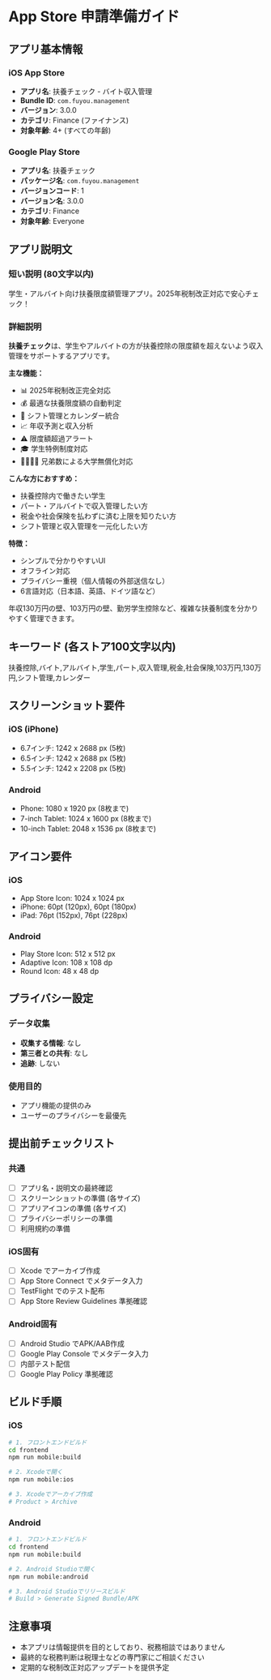 # App Store 申請準備ガイド

## アプリ基本情報

### iOS App Store
- **アプリ名**: 扶養チェック - バイト収入管理
- **Bundle ID**: `com.fuyou.management`
- **バージョン**: 3.0.0
- **カテゴリ**: Finance (ファイナンス)
- **対象年齢**: 4+ (すべての年齢)

### Google Play Store
- **アプリ名**: 扶養チェック
- **パッケージ名**: `com.fuyou.management`
- **バージョンコード**: 1
- **バージョン名**: 3.0.0
- **カテゴリ**: Finance
- **対象年齢**: Everyone

## アプリ説明文

### 短い説明 (80文字以内)
学生・アルバイト向け扶養限度額管理アプリ。2025年税制改正対応で安心チェック！

### 詳細説明
**扶養チェック**は、学生やアルバイトの方が扶養控除の限度額を超えないよう収入管理をサポートするアプリです。

**主な機能：**
- 📊 2025年税制改正完全対応
- 💰 最適な扶養限度額の自動判定
- 📅 シフト管理とカレンダー統合
- 📈 年収予測と収入分析
- ⚠️ 限度額超過アラート
- 🎓 学生特例制度対応
- 👨‍👩‍👧‍👦 兄弟数による大学無償化対応

**こんな方におすすめ：**
- 扶養控除内で働きたい学生
- パート・アルバイトで収入管理したい方
- 税金や社会保険を払わずに済む上限を知りたい方
- シフト管理と収入管理を一元化したい方

**特徴：**
- シンプルで分かりやすいUI
- オフライン対応
- プライバシー重視（個人情報の外部送信なし）
- 6言語対応（日本語、英語、ドイツ語など）

年収130万円の壁、103万円の壁、勤労学生控除など、複雑な扶養制度を分かりやすく管理できます。

## キーワード (各ストア100文字以内)
扶養控除,バイト,アルバイト,学生,パート,収入管理,税金,社会保険,103万円,130万円,シフト管理,カレンダー

## スクリーンショット要件

### iOS (iPhone)
- 6.7インチ: 1242 x 2688 px (5枚)
- 6.5インチ: 1242 x 2688 px (5枚)
- 5.5インチ: 1242 x 2208 px (5枚)

### Android
- Phone: 1080 x 1920 px (8枚まで)
- 7-inch Tablet: 1024 x 1600 px (8枚まで)
- 10-inch Tablet: 2048 x 1536 px (8枚まで)

## アイコン要件

### iOS
- App Store Icon: 1024 x 1024 px
- iPhone: 60pt (120px), 60pt (180px)
- iPad: 76pt (152px), 76pt (228px)

### Android
- Play Store Icon: 512 x 512 px
- Adaptive Icon: 108 x 108 dp
- Round Icon: 48 x 48 dp

## プライバシー設定

### データ収集
- **収集する情報**: なし
- **第三者との共有**: なし
- **追跡**: しない

### 使用目的
- アプリ機能の提供のみ
- ユーザーのプライバシーを最優先

## 提出前チェックリスト

### 共通
- [ ] アプリ名・説明文の最終確認
- [ ] スクリーンショットの準備 (各サイズ)
- [ ] アプリアイコンの準備 (各サイズ)
- [ ] プライバシーポリシーの準備
- [ ] 利用規約の準備

### iOS固有
- [ ] Xcode でアーカイブ作成
- [ ] App Store Connect でメタデータ入力
- [ ] TestFlight でのテスト配布
- [ ] App Store Review Guidelines 準拠確認

### Android固有
- [ ] Android Studio でAPK/AAB作成
- [ ] Google Play Console でメタデータ入力
- [ ] 内部テスト配信
- [ ] Google Play Policy 準拠確認

## ビルド手順

### iOS
```bash
# 1. フロントエンドビルド
cd frontend
npm run mobile:build

# 2. Xcodeで開く
npm run mobile:ios

# 3. Xcodeでアーカイブ作成
# Product > Archive
```

### Android
```bash
# 1. フロントエンドビルド
cd frontend
npm run mobile:build

# 2. Android Studioで開く
npm run mobile:android

# 3. Android Studioでリリースビルド
# Build > Generate Signed Bundle/APK
```

## 注意事項
- 本アプリは情報提供を目的としており、税務相談ではありません
- 最終的な税務判断は税理士などの専門家にご相談ください
- 定期的な税制改正対応アップデートを提供予定